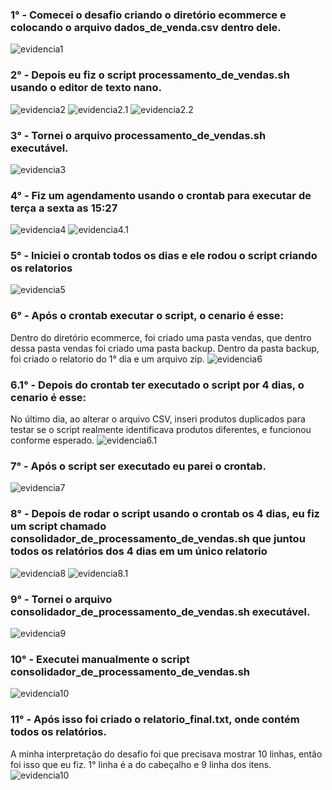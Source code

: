 ### 1° - Comecei o desafio criando o diretório ecommerce e colocando o arquivo dados_de_venda.csv dentro dele.
![evidencia1](/Sprint%201/Evidencias/evidencia1.jpeg)

### 2° - Depois eu fiz o script processamento_de_vendas.sh usando o editor de texto nano. 

![evidencia2](/Sprint%201/Evidencias/evidencia2.jpeg)
![evidencia2.1](/Sprint%201/Evidencias/evidencia2.1.jpeg)
![evidencia2.2](/Sprint%201/Evidencias/evidencia2.2.jpeg)

### 3° - Tornei o arquivo processamento_de_vendas.sh executável.
![evidencia3](/Sprint%201/Evidencias/evidencia3.jpeg)

### 4° - Fiz um agendamento usando o crontab para executar de terça a sexta as 15:27
![evidencia4](/Sprint%201/Evidencias/evidencia4.jpeg)
![evidencia4.1](/Sprint%201/Evidencias/evidencia4.1.jpeg.png)

### 5° - Iniciei o crontab todos os dias e ele rodou o script criando os relatorios
![evidencia5](/Sprint%201/Evidencias/evidencia5.jpeg)

### 6° - Após o crontab executar o script, o cenario é esse: 
Dentro do diretório ecommerce, foi criado uma pasta vendas, que dentro dessa pasta vendas foi criado uma pasta backup. Dentro da pasta backup, foi criado o relatorio do 1° dia e um arquivo zip.
![evidencia6](/Sprint%201/Evidencias/evidencia6.jpeg)

### 6.1° -  Depois do crontab ter executado o script por 4 dias, o cenario é esse: 
No último dia, ao alterar o arquivo CSV, inseri produtos duplicados para testar se o script realmente identificava produtos diferentes, e funcionou conforme esperado.
![evidencia6.1](/Sprint%201/Evidencias/evidencia6.1.jpeg)

### 7° - Após o script ser executado eu parei o crontab.
![evidencia7](/Sprint%201/Evidencias/evidencia7.jpeg)


### 8° - Depois de rodar o script usando o crontab os 4 dias, eu fiz um script chamado consolidador_de_processamento_de_vendas.sh que juntou todos os relatórios dos 4 dias em um único relatorio 
![evidencia8](/Sprint%201/Evidencias/evidencia8.jpeg)
![evidencia8.1](/Sprint%201/Evidencias/evidencia8.1.jpeg)


### 9° - Tornei o arquivo consolidador_de_processamento_de_vendas.sh executável.
![evidencia9](/Sprint%201/Evidencias/evidencia9.jpeg)

### 10° - Executei manualmente o script consolidador_de_processamento_de_vendas.sh
![evidencia10](/Sprint%201/Evidencias/evidencia10.jpeg)

### 11° - Após isso foi criado o relatorio_final.txt, onde contém todos os relatórios.
A minha interpretação do desafio foi que precisava mostrar 10 linhas, então foi isso que eu fiz. 1° linha é a do cabeçalho e 9 linha dos itens.
![evidencia10](/Sprint%201/Evidencias/evidencia11.jpeg)
